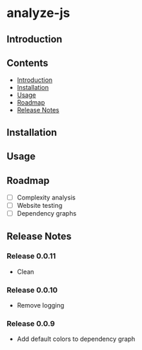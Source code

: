 # analyze-js

## Introduction

## Contents

* [Introduction](#introduction)
* [Installation](#installation)
* [Usage](#usage)
* [Roadmap](#roadmap)
* [Release Notes](#release-notes)

## Installation

## Usage

## Roadmap

* [ ] Complexity analysis
* [ ] Website testing
* [ ] Dependency graphs

## Release Notes

### Release 0.0.11

* Clean

### Release 0.0.10

* Remove logging

### Release 0.0.9

* Add default colors to dependency graph
